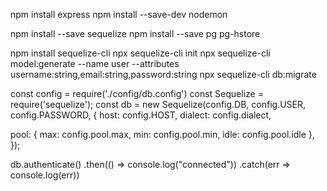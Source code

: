 npm install express
npm install --save-dev nodemon

npm install --save sequelize
npm install --save pg pg-hstore

npm install sequelize-cli
  npx sequelize-cli init
    npx sequelize-cli model:generate --name user --attributes username:string,email:string,password:string
    npx sequelize-cli db:migrate

const config = require('./config/db.config')
const Sequelize = require('sequelize');
const db = new Sequelize(config.DB, config.USER, config.PASSWORD, {
  host: config.HOST,
  dialect: config.dialect,

  pool: {
    max: config.pool.max,
    min: config.pool.min,
    idle: config.pool.idle
  },
});

db.authenticate()
  .then(() => console.log("connected"))
  .catch(err => console.log(err))